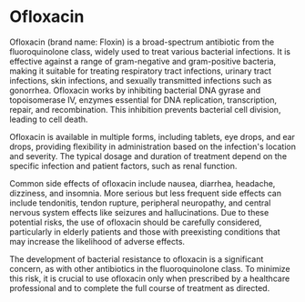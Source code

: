 <!--
source: gpt-40
brands: Floxin
tags: antibiotics
-->

# Ofloxacin

Ofloxacin (brand name: Floxin) is a broad-spectrum antibiotic from the fluoroquinolone class, widely used to treat various bacterial infections. It is effective against a range of gram-negative and gram-positive bacteria, making it suitable for treating respiratory tract infections, urinary tract infections, skin infections, and sexually transmitted infections such as gonorrhea. Ofloxacin works by inhibiting bacterial DNA gyrase and topoisomerase IV, enzymes essential for DNA replication, transcription, repair, and recombination. This inhibition prevents bacterial cell division, leading to cell death.

Ofloxacin is available in multiple forms, including tablets, eye drops, and ear drops, providing flexibility in administration based on the infection's location and severity. The typical dosage and duration of treatment depend on the specific infection and patient factors, such as renal function.

Common side effects of ofloxacin include nausea, diarrhea, headache, dizziness, and insomnia. More serious but less frequent side effects can include tendonitis, tendon rupture, peripheral neuropathy, and central nervous system effects like seizures and hallucinations. Due to these potential risks, the use of ofloxacin should be carefully considered, particularly in elderly patients and those with preexisting conditions that may increase the likelihood of adverse effects.

The development of bacterial resistance to ofloxacin is a significant concern, as with other antibiotics in the fluoroquinolone class. To minimize this risk, it is crucial to use ofloxacin only when prescribed by a healthcare professional and to complete the full course of treatment as directed.
